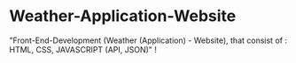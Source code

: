 # Weather-Application-Website
"Front-End-Development (Weather (Application) - Website), that consist of : HTML, CSS, JAVASCRIPT (API, JSON)" !
